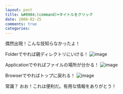 ```yaml
---
layout: post
title: &#8984;(command)+タイトルをクリック
date: 2008-02-25
comments: true
categories:
---
```



偶然出現！こんな技知らなかったよ！

Folderでやれば親ディレクトリにいける！
![image](http://img.f.hatena.ne.jp/images/fotolife/k/keyesberry/20080225/20080225184613.png)


Applicationでやればファイルの場所が分かる！
![image](http://img.f.hatena.ne.jp/images/fotolife/k/keyesberry/20080225/20080225184610.png)


Browserでやればトップに戻れる！
![image](http://img.f.hatena.ne.jp/images/fotolife/k/keyesberry/20080225/20080225184928.png)


常識？
おお！これは便利だ。有用な情報をありがとう！